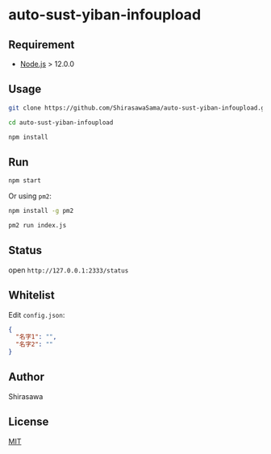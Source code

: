 # auto-sust-yiban-infoupload

## Requirement

- [Node.js](https://nodejs.org/) > 12.0.0

## Usage

```bash
git clone https://github.com/ShirasawaSama/auto-sust-yiban-infoupload.git

cd auto-sust-yiban-infoupload

npm install
```

## Run

```bash
npm start
```

Or using `pm2`:

```bash
npm install -g pm2

pm2 run index.js
```

## Status

open `http://127.0.0.1:2333/status`

## Whitelist

Edit `config.json`:

```json
{
  "名字1": "",
  "名字2": ""
}
```

## Author

Shirasawa

## License

[MIT](./LICENSE)
